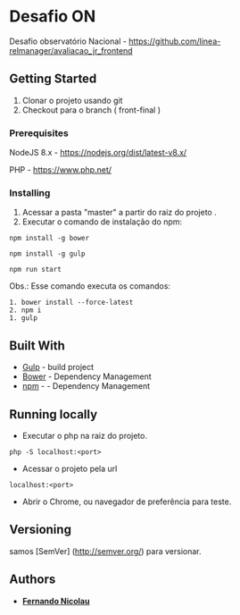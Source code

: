 # Desafio ON

Desafio observatório Nacional - 
https://github.com/linea-relmanager/avaliacao_jr_frontend

## Getting Started

1. Clonar o projeto usando git
2. Checkout para o branch ( front-final )

### Prerequisites

NodeJS 8.x - https://nodejs.org/dist/latest-v8.x/

PHP - https://www.php.net/

### Installing

1. Acessar a pasta "master" a partir do raiz do projeto .
2. Executar o comando de instalação do npm:
```
npm install -g bower
```
```
npm install -g gulp
```
```
npm run start
```
Obs.: Esse comando executa os comandos:
```
1. bower install --force-latest 
2. npm i
1. gulp 
```

## Built With

* [Gulp](https://gulpjs.com/) - build project
* [Bower](https://bower.io/) - Dependency Management
* [npm](https://rometools.github.io/rome/) - - Dependency Management

## Running locally

* Executar o php na raiz do projeto. 
```
php -S localhost:<port>
```
* Acessar o projeto pela url
```
localhost:<port>
```
* Abrir o Chrome, ou navegador de preferência para teste. 

## Versioning

samos [SemVer] (http://semver.org/) para versionar.

## Authors

* [**Fernando Nicolau**](https://github.com/fernandonicolau)
